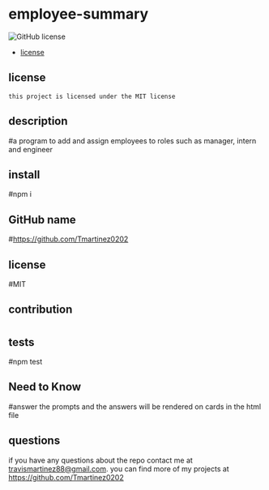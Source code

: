 # employee-summary
  ![GitHub license](https://img.shields.io/badge/license-MIT-blue.svg)
  * [license](#license)
  ## license
    
    this project is licensed under the MIT license

  ## description
  #a program to add and assign employees to roles such as manager, intern and engineer

  ## install
  #npm i


  ## GitHub name
  #https://github.com/Tmartinez0202


  ## license
  #MIT


  ## contribution
  #


  ## tests
  #npm test


  ## Need to Know
  #answer the prompts and the answers will be rendered on cards in the html file

  ## questions
  if you have any questions about the repo contact me at travismartinez88@gmail.com. you can find more of my projects at https://github.com/Tmartinez0202